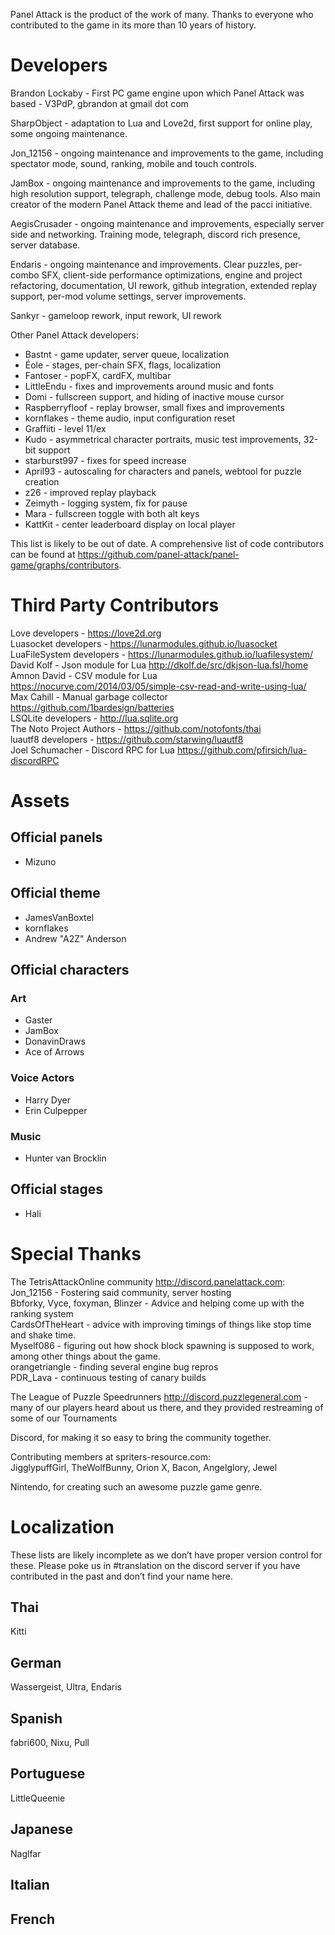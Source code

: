 Panel Attack is the product of the work of many. Thanks to everyone who contributed to the game in its more than 10 years of history.

# Developers

Brandon Lockaby - First PC game engine upon which Panel Attack was based - V3PdP, gbrandon at gmail dot com

SharpObject - adaptation to Lua and Love2d, first support for online play, some ongoing maintenance.

Jon_12156 - ongoing maintenance and improvements to the game, including spectator mode, sound, ranking, mobile and touch controls.

JamBox - ongoing maintenance and improvements to the game, including high resolution support, telegraph, challenge mode, debug tools. Also main creator of the modern Panel Attack theme and lead of the pacci initiative.

AegisCrusader - ongoing maintenance and improvements, especially server side and networking. Training mode, telegraph, discord rich presence, server database.

Endaris - ongoing maintenance and improvements. Clear puzzles, per-combo SFX, client-side performance optimizations, engine and project refactoring, documentation, UI rework, github integration, extended replay support, per-mod volume settings, server improvements.

Sankyr - gameloop rework, input rework, UI rework

Other Panel Attack developers:
- Bastnt - game updater, server queue, localization
- Éole - stages, per-chain SFX, flags, localization
- Fantoser - popFX, cardFX, multibar
- LittleEndu - fixes and improvements around music and fonts
- Domi - fullscreen support, and hiding of inactive mouse cursor
- Raspberryfloof - replay browser, small fixes and improvements
- kornflakes - theme audio, input configuration reset
- Graffiiti - level 11/ex
- Kudo - asymmetrical character portraits, music test improvements, 32-bit support
- starburst997 - fixes for speed increase
- April93 - autoscaling for characters and panels, webtool for puzzle creation
- z26 - improved replay playback
- Zeimyth - logging system, fix for pause
- Mara - fullscreen toggle with both alt keys
- KattKit - center leaderboard display on local player


This list is likely to be out of date. A comprehensive list of code contributors can be found at https://github.com/panel-attack/panel-game/graphs/contributors.


# Third Party Contributors

Love developers - https://love2d.org  
Luasocket developers - https://lunarmodules.github.io/luasocket  
LuaFileSystem developers - https://lunarmodules.github.io/luafilesystem/  
David Kolf - Json module for Lua http://dkolf.de/src/dkjson-lua.fsl/home   
Amnon David - CSV module for Lua https://nocurve.com/2014/03/05/simple-csv-read-and-write-using-lua/   
Max Cahill - Manual garbage collector https://github.com/1bardesign/batteries   
LSQLite developers - http://lua.sqlite.org  
The Noto Project Authors - https://github.com/notofonts/thai  
luautf8 developers - https://github.com/starwing/luautf8  
Joel Schumacher - Discord RPC for Lua https://github.com/pfirsich/lua-discordRPC   

# Assets

## Official panels 

- Mizuno

## Official theme

- JamesVanBoxtel
- kornflakes
- Andrew "A2Z" Anderson

## Official characters

### Art

- Gaster
- JamBox
- DonavinDraws
- Ace of Arrows

### Voice Actors

- Harry Dyer
- Erin Culpepper

### Music

- Hunter van Brocklin

## Official stages

- Hali

# Special Thanks
The TetrisAttackOnline community <http://discord.panelattack.com>:  
Jon_12156 - Fostering said community, server hosting  
Bbforky, Vyce, foxyman, Blinzer - Advice and helping come up with the ranking system  
CardsOfTheHeart - advice with improving timings of things like stop time and shake time.  
Myself086 - figuring out how shock block spawning is supposed to work, among other things about the game.  
orangetriangle - finding several engine bug repros  
PDR_Lava - continuous testing of canary builds

The League of Puzzle Speedrunners <http://discord.puzzlegeneral.com> - many of our players heard about us there, and they provided restreaming of some of our Tournaments  

Discord, for making it so easy to bring the community together.  

Contributing members at spriters-resource.com:  
JigglypuffGirl, TheWolfBunny, Orion X, Bacon, Angelglory, Jewel  

Nintendo, for creating such an awesome puzzle game genre.  

# Localization

These lists are likely incomplete as we don’t have proper version control for these.
Please poke us in #translation on the discord server if you have contributed in the past and don’t find your name here.

## Thai
Kitti
## German
Wassergeist, Ultra, Endaris
## Spanish
fabri600, Nixu, Pull
## Portuguese
LittleQueenie
## Japanese
Naglfar
## Italian

## French
